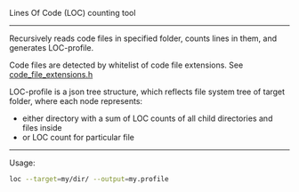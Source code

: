 Lines Of Code (LOC) counting tool

---

Recursively reads code files in specified folder, counts lines in them, and
generates LOC-profile.

Code files are detected by whitelist of code file extensions. See
[code_file_extensions.h](./src/code_file_extensions.h)

LOC-profile is a json tree structure, which reflects file system tree of target
folder, where each node represents:

- either directory with a sum of LOC counts of all child directories and files
  inside
- or LOC count for particular file

---

Usage:

```sh
loc --target=my/dir/ --output=my.profile
```
